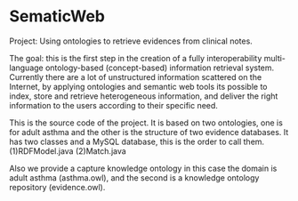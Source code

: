 # SematicWeb
Project: Using ontologies to retrieve evidences from clinical notes.

The goal: this is the first step in the creation of a fully interoperability multi-language ontology-based (concept-based) information retrieval system. Currently there are a lot of unstructured information scattered on the Internet, by applying ontologies and semantic web tools its possible to index, store and retrieve heterogeneous information, and deliver the right information to the users according to their specific need. 

This is the source code of the project. It is based on two ontologies, one is for adult asthma and the other is the structure of two evidence databases.
It has two classes and a MySQL database, this is the order to call them.
(1)RDFModel.java
(2)Match.java

Also we provide a capture knowledge ontology in this case the domain is adult asthma (asthma.owl), and the second is a knowledge ontology repository (evidence.owl).

